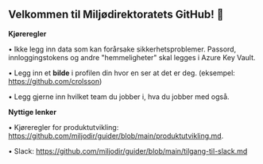 ## Velkommen til Miljødirektoratets GitHub! 👋

<b>Kjøreregler</b>

•	Ikke legg inn data som kan forårsake sikkerhetsproblemer. Passord, innloggingstokens og andre "hemmeligheter" skal legges i Azure Key Vault.

•	Legg inn et <b>bilde</b> i profilen din hvor en ser at det er deg. (eksempel: https://github.com/crolsson)

  •	Legg gjerne inn hvilket team du jobber i, hva du jobber med også.

<b>Nyttige lenker</b>

•	Kjøreregler for produktutvikling: https://github.com/miljodir/guider/blob/main/produktutvikling.md.

•	Slack: https://github.com/miljodir/guider/blob/main/tilgang-til-slack.md



<!--

**Here are some ideas to get you started:**

🙋‍♀️ A short introduction - what is your organization all about?
🌈 Contribution guidelines - how can the community get involved?
👩‍💻 Useful resources - where can the community find your docs? Is there anything else the community should know?
🍿 Fun facts - what does your team eat for breakfast?
🧙 Remember, you can do mighty things with the power of [Markdown](https://docs.github.com/github/writing-on-github/getting-started-with-writing-and-formatting-on-github/basic-writing-and-formatting-syntax)
-->
